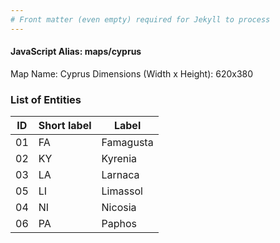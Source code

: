 ```yaml
---
# Front matter (even empty) required for Jekyll to process
---
```


#### JavaScript Alias: maps/cyprus

Map Name: Cyprus
Dimensions (Width x Height): 620x380





### List of Entities

ID | Short label | Label
---|---|---|
01|FA|Famagusta
02|KY|Kyrenia
03|LA|Larnaca
05|LI|Limassol
04|NI|Nicosia
06|PA|Paphos


